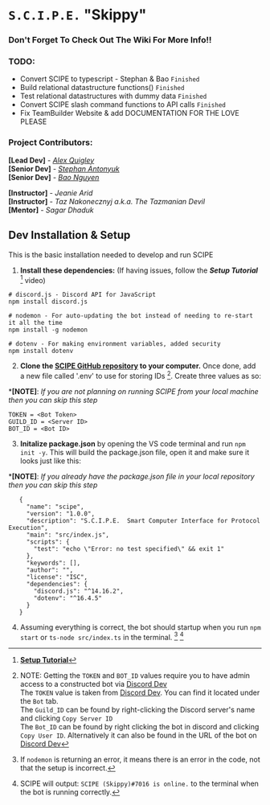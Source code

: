 # `S.C.I.P.E.` "Skippy"

### Don't Forget To Check Out The Wiki For More Info!!

### TODO:
- Convert SCIPE to typescript - Stephan & Bao `Finished`
- Build relational datastructure functions() `Finished`
- Test relational datastructures with dummy data `Finished`
- Convert SCIPE slash command functions to API calls `Finished`
- Fix TeamBuilder Website & add DOCUMENTATION FOR THE LOVE PLEASE 

### Project Contributors:  
**[Lead Dev]** - _[Alex Quigley](https://github.com/AlexQuigley)_  
**[Senior Dev]** - _[Stephan Antonyuk](https://github.com/stepan-antonyuk)_  
**[Senior Dev]** - _[Bao Nguyen](https://github.com/bnguyen1212)_  

**[Instructor]** - _Jeanie Arid_  
**[Instructor]** - _Taz Nakonecznyj a.k.a. The Tazmanian Devil_  
**[Mentor]** - _Sagar Dhaduk_  

## Dev Installation & Setup
This is the basic installation needed to develop and run SCIPE 
1) **Install these dependencies:** (If having issues, follow the **_Setup Tutorial_** [^1] video)
```
# discord.js - Discord API for JavaScript
npm install discord.js

# nodemon - For auto-updating the bot instead of needing to re-start it all the time
npm install -g nodemon

# dotenv - For making environment variables, added security
npm install dotenv
```

2) **Clone the [SCIPE GitHub repository](https://github.com/AlexQuigley/S.C.I.P.E.git) to your computer.** Once done, add a new file called '.env' to use for storing IDs [^2]. Create three values as so:

***[NOTE]**: _If you are not planning on running SCIPE from your local machine then you can skip this step_  
```
TOKEN = <Bot Token>         
GUILD_ID = <Server ID>      
BOT_ID = <Bot ID>           
```

3) **Initalize package.json** by opening the VS code terminal and run `npm init -y`. This will build the package.json file, open it and make sure it looks just like this: 

***[NOTE]**: _If you already have the package.json file in your local repository then you can skip this step_ 
```
   {
     "name": "scipe",
     "version": "1.0.0",
     "description": "S.C.I.P.E.  Smart Computer Interface for Protocol Execution",
     "main": "src/index.js",
     "scripts": {
       "test": "echo \"Error: no test specified\" && exit 1"
     },
     "keywords": [],
     "author": "",
     "license": "ISC",
     "dependencies": {
       "discord.js": "^14.16.2",
       "dotenv": "^16.4.5"
     }
   }
```
4) Assuming everything is correct, the bot should startup when you run `npm start` or `ts-node src/index.ts` in the terminal. [^3] [^4]


[^1]: [**Setup Tutorial**](https://www.youtube.com/watch?v=KZ3tIGHU314)  
[^2]: NOTE: Getting the `TOKEN` and `BOT_ID` values require you to have admin access to a constructed bot via [Discord Dev](https://discord.com/developers/applications)  
The `TOKEN` value is taken from [Discord Dev](https://discord.com/developers/applications). You can find it located under the `Bot` tab.   
The `Guild_ID` can be found by right-clicking the Discord server's name and clicking `Copy Server ID`  
The `Bot_ID` can be found by right clicking the bot in discord and clicking `Copy User ID`. Alternatively it can also be found in the URL of the bot on [Discord Dev](https://discord.com/developers/applications)   
[^3]: If `nodemon` is returning an error, it means there is an error in the code, not that the setup is incorrect.  
[^4]: SCIPE will output: `SCIPE (Skippy)#7016 is online.` to the terminal when the bot is running correctly.  
